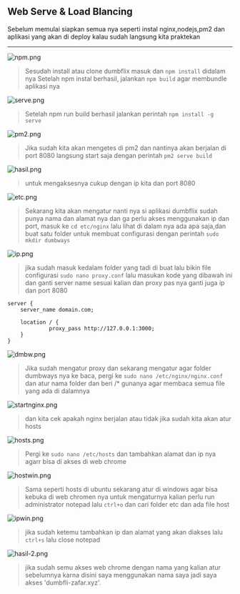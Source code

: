 ## Web Serve & Load Blancing
Sebelum memulai siapkan semua nya seperti instal nginx,nodejs,pm2 dan aplikasi yang akan di deploy kalau sudah langsung kita praktekan 
***

![npm.png](../Screenshoot/web-serve/npm.png)
>Sesudah install atau clone dumbflix masuk dan `npm install` didalam nya Setelah npm instal berhasil, jalankan `npm build` agar membundle aplikasi nya

![serve.png](../Screenshoot/web-serve/serve.png)
>Setelah npm run build berhasil jalankan perintah `npm install -g serve`


![pm2.png](../Screenshoot/web-serve/pm2.png)
>Jika sudah kita akan mengetes di pm2 dan nantinya akan berjalan di port 8080 langsung start saja dengan perintah `pm2 serve build`

![hasil.png](../Screenshoot/web-serve/hasil.png)
>untuk mengaksesnya cukup dengan ip kita dan port 8080 


![etc.png](../Screenshoot/web-serve/etc.png)
>Sekarang kita akan mengatur nanti nya si aplikasi dumbflix sudah punya nama dan alamat nya dan ga perlu akses menggunakan ip dan port, masuk ke `cd etc/nginx` lalu lihat di dalam nya ada apa saja,dan buat satu folder untuk membuat configurasi dengan perintah `sudo mkdir dumbways` 


![ip.png](../Screenshoot/web-serve/ip.png)
>jika sudah masuk kedalam folder yang tadi di buat lalu bikin file configurasi `sudo nano proxy.conf` lalu masukan kode yang dibawah ini dan ganti server name sesuai kalian dan proxy pas nya ganti juga ip dan port 8080

```
server { 
    server_name domain.com; 
    
    location / { 
             proxy_pass http://127.0.0.1:3000;
    }
}
```


![dmbw.png](../Screenshoot/web-serve/dmbw.png)
>Jika sudah mengatur proxy dan sekarang mengatur agar folder dumbways nya ke baca, pergi ke `sudo nano /etc/nginx/nginx.conf` dan atur nama folder dan beri /* gunanya agar membaca semua file yang ada di dalamnya


![startnginx.png](../Screenshoot/web-serve/startnginx.png)
>dan kita cek apakah nginx berjalan atau tidak jika sudah kita akan atur hosts 


![hosts.png](../Screenshoot/web-serve/hosts.png)
>Pergi ke `sudo nano /etc/hosts` dan tambahkan alamat dan ip nya agarr bisa di akses di web chrome 


![hostwin.png](../Screenshoot/web-serve/hostwin.png)
>Sama seperti hosts di ubuntu sekarang atur di windows agar bisa kebuka di web chromen nya untuk mengaturnya kalian perlu run administrator notepad lalu `ctrl+o` dan cari folder etc dan ada file host 


![ipwin.png](../Screenshoot/web-serve/ipwin.png)
>jika sudah ketemu tambahkan ip dan alamat yang akan diakses lalu `ctrl+s` lalu close notepad


![hasil-2.png](../Screenshoot/web-serve/hasil-2.png)
>jika sudah semu akses web chrome dengan nama yang kalian atur sebelumnya karna disini saya menggunakan nama saya jadi saya akses 'dumbfli-zafar.xyz'. 
